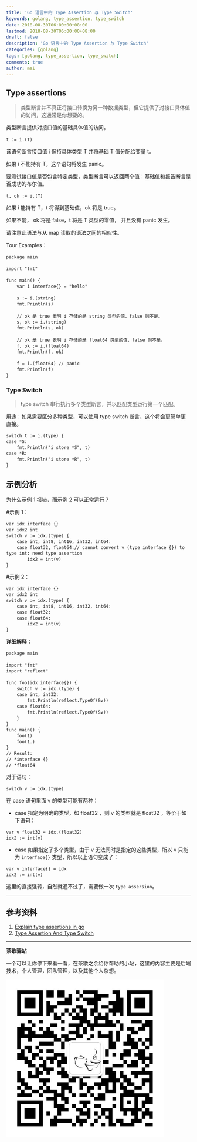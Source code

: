 ```yaml
---
title: 'Go 语言中的 Type Assertion 与 Type Switch'
keywords: golang, type_assertion, type_switch
date: 2018-08-30T06:00:00+08:00
lastmod: 2018-08-30T06:00:00+08:00
draft: false
description: 'Go 语言中的 Type Assertion 与 Type Switch'
categories: [golang]
tags: [golang, type_assertion, type_switch]
comments: true
author: mai
---
```


## Type assertions

>类型断言并不真正将接口转换为另一种数据类型，但它提供了对接口具体值的访问，这通常是你想要的。

类型断言提供对接口值的基础具体值的访问。

`t := i.(T)`

该语句断言接口值 i 保持具体类型 T 并将基础 T 值分配给变量 t。

如果 i 不能持有 T，这个语句将发生 panic。

要测试接口值是否包含特定类型，类型断言可以返回两个值：基础值和报告断言是否成功的布尔值。

`t, ok := i.(T)`

如果 i 能持有 T，t 将得到基础值，ok 将是 true。

如果不能， ok 将是 false，t 将是 T 类型的零值， 并且没有 panic 发生。

请注意此语法与从 map 读取的语法之间的相似性。

Tour Examples：

```golang
package main

import "fmt"

func main() {
	var i interface{} = "hello"

	s := i.(string)
	fmt.Println(s)

	// ok 是 true 表明 i 存储的是 string 类型的值，false 则不是。
	s, ok := i.(string)
	fmt.Println(s, ok)

	// ok 是 true 表明 i 存储的是 float64 类型的值，false 则不是。
	f, ok := i.(float64)
	fmt.Println(f, ok)

	f = i.(float64) // panic
	fmt.Println(f)
}
```

### Type Switch

>type switch 串行执行多个类型断言，并以匹配类型运行第一个匹配。

用途：如果需要区分多种类型，可以使用 type switch 断言，这个将会更简单更直接。

```golang
switch t := i.(type) {
case *S:
    fmt.Println("i store *S", t)
case *R:
    fmt.Println("i store *R", t)
}
```

## 示例分析

为什么示例 1 报错，而示例 2 可以正常运行？

\#示例 1：
```golang
var idx interface {}
var idx2 int
switch v := idx.(type) {
    case int, int8, int16, int32, int64:
    case float32, float64:// cannot convert v (type interface {}) to type int: need type assertion
        idx2 = int(v)
}
```

\#示例 2：
```golang
var idx interface {}
var idx2 int
switch v := idx.(type) {
    case int, int8, int16, int32, int64:
    case float32:
    case float64:
        idx2 = int(v)
}
```

**详细解释：**

```golang
package main

import "fmt"
import "reflect"

func foo(idx interface{}) {
    switch v := idx.(type) {
    case int, int32:
        fmt.Println(reflect.TypeOf(&v))
    case float64:
        fmt.Println(reflect.TypeOf(&v))
    }
}
func main() {
    foo(1)
    foo(1.)
}
// Result:
// *interface {}
// *float64
```

对于语句：

```golang
switch v := idx.(type)
```

在 case 语句里面 v 的类型可能有两种：

- case 指定为明确的类型，如 float32 ，则 v 的类型就是 float32 ，等价于如下语句：

```golang
var v float32 = idx.(float32)
idx2 := int(v)
```

- case 如果指定了多个类型，由于 v 无法同时是指定的这些类型，所以 v 只能为 `interface{}` 类型，所以以上语句变成了：

```golang
var v interface{} = idx
idx2 := int(v)
```

这里的直接强转，自然就通不过了，需要做一次 `type assersion`。

----

## 参考资料

1. [Explain type assertions in go](https://stackoverflow.com/questions/38816843/explain-type-assertions-in-go)
2. [Type Assertion And Type Switch](https://nanxiao.gitbooks.io/golang-101-hacks/content/posts/type-assertion-and-type-switch.html)

----

**茶歇驿站**

一个可以让你停下来看一看，在茶歇之余给你帮助的小站，这里的内容主要是后端技术，个人管理，团队管理，以及其他个人杂想。

![茶歇驿站二维码](https://raw.githubusercontent.com/yangwenmai/maiyang.me/master/blog/tech_tea.jpg)
